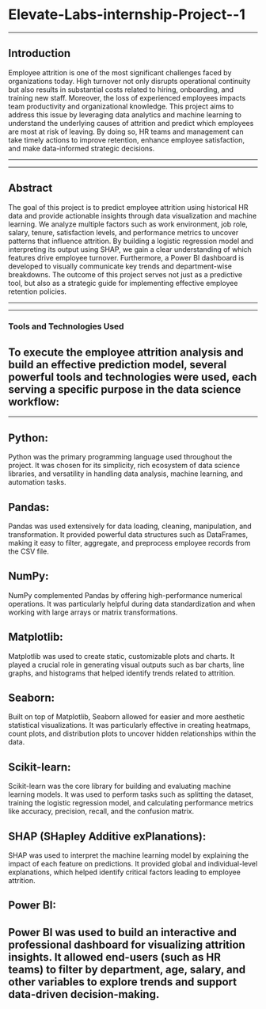 # Elevate-Labs-internship-Project--1

---
## Introduction
Employee attrition is one of the most significant challenges faced by organizations today. High turnover not only disrupts operational continuity but also results in substantial costs related to hiring, onboarding, and training new staff. Moreover, the loss of experienced employees impacts team productivity and organizational knowledge. This project aims to address this issue by leveraging data analytics and machine learning to understand the underlying causes of attrition and predict which employees are most at risk of leaving. By doing so, HR teams and management can take timely actions to improve retention, enhance employee satisfaction, and make data-informed strategic decisions.

---

---

## Abstract
The goal of this project is to predict employee attrition using historical HR data and provide actionable insights through data visualization and machine learning. We analyze multiple factors such as work environment, job role, salary, tenure, satisfaction levels, and performance metrics to uncover patterns that influence attrition. By building a logistic regression model and interpreting its output using SHAP, we gain a clear understanding of which features drive employee turnover. Furthermore, a Power BI dashboard is developed to visually communicate key trends and department-wise breakdowns. The outcome of this project serves not just as a predictive tool, but also as a strategic guide for implementing effective employee retention policies.

---
---
### Tools and Technologies Used
To execute the employee attrition analysis and build an effective prediction model, several powerful tools and technologies were used, each serving a specific purpose in the data science workflow:
---
---
## Python:
Python was the primary programming language used throughout the project. It was chosen for its simplicity, rich ecosystem of data science libraries, and versatility in handling data analysis, machine learning, and automation tasks.

## Pandas:
Pandas was used extensively for data loading, cleaning, manipulation, and transformation. It provided powerful data structures such as DataFrames, making it easy to filter, aggregate, and preprocess employee records from the CSV file.

## NumPy:
NumPy complemented Pandas by offering high-performance numerical operations. It was particularly helpful during data standardization and when working with large arrays or matrix transformations.

## Matplotlib:
Matplotlib was used to create static, customizable plots and charts. It played a crucial role in generating visual outputs such as bar charts, line graphs, and histograms that helped identify trends related to attrition.

## Seaborn:
Built on top of Matplotlib, Seaborn allowed for easier and more aesthetic statistical visualizations. It was particularly effective in creating heatmaps, count plots, and distribution plots to uncover hidden relationships within the data.

## Scikit-learn:
Scikit-learn was the core library for building and evaluating machine learning models. It was used to perform tasks such as splitting the dataset, training the logistic regression model, and calculating performance metrics like accuracy, precision, recall, and the confusion matrix.

## SHAP (SHapley Additive exPlanations):
SHAP was used to interpret the machine learning model by explaining the impact of each feature on predictions. It provided global and individual-level explanations, which helped identify critical factors leading to employee attrition.

## Power BI:
Power BI was used to build an interactive and professional dashboard for visualizing attrition insights. It allowed end-users (such as HR teams) to filter by department, age, salary, and other variables to explore trends and support data-driven decision-making.
---
